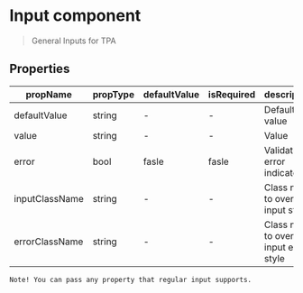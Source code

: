 # Input component

> General Inputs for TPA

## Properties

| propName | propType | defaultValue | isRequired | description |
|----------|----------|--------------|------------|-------------|
|defaultValue     |string      |-         |-       |Default value
|value     |string      |-         |-       |Value
|error     |bool      |fasle         |fasle       |Validation error indicator
|inputClassName | string | - | - |Class name to override input style
|errorClassName | string | - | - |Class name to override input error style

`Note! You can pass any property that regular input supports.`